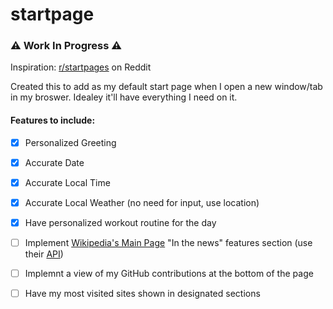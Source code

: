 # startpage

### ⚠️ Work In Progress ⚠️
Inspiration: <a href="https://www.reddit.com/r/startpages/">r/startpages</a> on Reddit

Created this to add as my default start page when I open a new window/tab in my broswer. Idealey it'll have everything I need on it.

#### Features to include:
- [x] Personalized Greeting

- [x] Accurate Date

- [x] Accurate Local Time

- [x] Accurate Local Weather (no need for input, use location)

- [x] Have personalized workout routine for the day

- [ ] Implement <a href="https://en.m.wikipedia.org/wiki/Main_Page">Wikipedia's Main Page</a> "In the news" features section (use their <a href="https://api.wikimedia.org/wiki/API_reference/Feed/Featured_content">API</a>)

- [ ] Implemnt a view of my GitHub contributions at the bottom of the page

- [ ] Have my most visited sites shown in designated sections 
